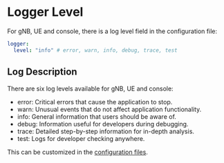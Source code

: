 # Logger Level

For gNB, UE and console, there is a log level field in the configuration file:

```yaml
logger:
  level: "info" # error, warn, info, debug, trace, test
```

## Log Description

There are six log levels available for gNB, UE and console:

- error: Critical errors that cause the application to stop.
- warn: Unusual events that do not affect application functionality.
- info: General information that users should be aware of.
- debug: Information useful for developers during debugging.
- trace: Detailed step-by-step information for in-depth analysis.
- test: Logs for developer checking anywhere.

This can be customized in the [configuration files](https://github.com/Alonza0314/free-ran-ue/tree/main/config).
